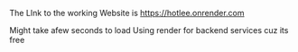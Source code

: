 The LInk to the working Website is 
https://hotlee.onrender.com

Might take afew seconds to load 
Using render for backend services cuz its free

